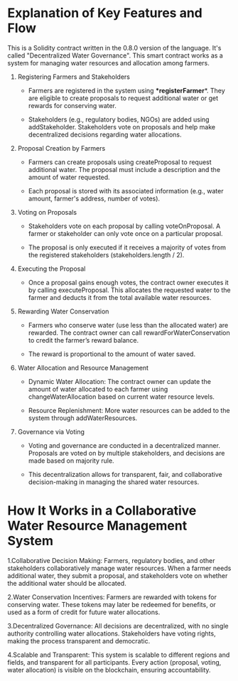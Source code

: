 # Explanation of Key Features and Flow

This is a Solidity contract written in the 0.8.0 version of the language. It's called "Decentralized Water Governance". This smart contract works as a system for managing water resources and allocation among farmers.

1. Registering Farmers and Stakeholders
   
   - Farmers are registered in the system using __*registerFarmer__*. They are eligible to create proposals to request additional water or get rewards for conserving water.
     
   - Stakeholders (e.g., regulatory bodies, NGOs) are added using addStakeholder. Stakeholders vote on proposals and help make decentralized decisions regarding water allocations.

2. Proposal Creation by Farmers
   
   - Farmers can create proposals using createProposal to request additional water. The proposal must include a description and the amount of water requested.
     
   - Each proposal is stored with its associated information (e.g., water amount, farmer's address, number of votes).
  
3. Voting on Proposals
   
   - Stakeholders vote on each proposal by calling voteOnProposal. A farmer or stakeholder can only vote once on a particular proposal.
     
   - The proposal is only executed if it receives a majority of votes from the registered stakeholders (stakeholders.length / 2).
  
4. Executing the Proposal
   
   - Once a proposal gains enough votes, the contract owner executes it by calling executeProposal. This allocates the requested water to the farmer and deducts it from the total available water resources.
  
5. Rewarding Water Conservation

   - Farmers who conserve water (use less than the allocated water) are rewarded. The contract owner can call rewardForWaterConservation to credit the farmer’s reward balance.
     
   - The reward is proportional to the amount of water saved.
  
6. Water Allocation and Resource Management
   
   - Dynamic Water Allocation: The contract owner can update the amount of water allocated to each farmer using changeWaterAllocation based on current water resource levels.
     
   - Resource Replenishment: More water resources can be added to the system through addWaterResources.
     
7. Governance via Voting
   
   - Voting and governance are conducted in a decentralized manner. Proposals are voted on by multiple stakeholders, and decisions are made based on majority rule.
     
   - This decentralization allows for transparent, fair, and collaborative decision-making in managing the shared water resources.

# How It Works in a Collaborative Water Resource Management System

1.Collaborative Decision Making: Farmers, regulatory bodies, and other stakeholders collaboratively manage water resources. When a farmer needs additional water, they submit a proposal, and stakeholders vote on whether the additional water should be allocated.

2.Water Conservation Incentives: Farmers are rewarded with tokens for conserving water. These tokens may later be redeemed for benefits, or used as a form of credit for future water allocations.

3.Decentralized Governance: All decisions are decentralized, with no single authority controlling water allocations. Stakeholders have voting rights, making the process transparent and democratic.

4.Scalable and Transparent: This system is scalable to different regions and fields, and transparent for all participants. Every action (proposal, voting, water allocation) is visible on the blockchain, ensuring accountability.
